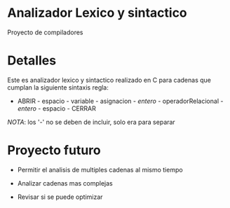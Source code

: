 # Analizador Lexico y sintactico

Proyecto de compiladores

# Detalles

Este es analizador lexico y sintactico realizado en C para cadenas que cumplan la siguiente sintaxis regla:

- ABRIR  - espacio  - variable  - asignacion  - *entero*  - operadorRelacional  - *entero*  - espacio  - CERRAR

*NOTA*: los '-' no se deben de incluir, solo era para separar

# Proyecto futuro

- Permitir el analisis de multiples cadenas al mismo tiempo

- Analizar cadenas mas complejas

- Revisar si se puede optimizar
